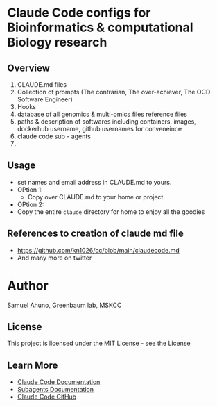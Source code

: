 # Claude Code configs for Bioinformatics & computational Biology research

## Overview
1. CLAUDE.md files
2. Collection of prompts (The contrarian, The over-achiever, The OCD Software Engineer)
3. Hooks
4. database of all genomics & multi-omics files reference files
5. paths & description of softwares including containers, images, dockerhub username, github usernames for conveneince
6. claude code sub - agents 
7.  

## Usage
- set names and email address in CLAUDE.md to yours.
- OPtion 1:
  - Copy over CLAUDE.md to your home or project
- OPtion 2:
- Copy the entire `claude` directory for home to enjoy all the goodies

## References to creation of claude md file
- https://github.com/kn1026/cc/blob/main/claudecode.md
- And many more on twitter

# Author
Samuel Ahuno, Greenbaum lab, MSKCC

## License
This project is licensed under the MIT License - see the License

## Learn More

- [Claude Code Documentation](https://docs.anthropic.com/en/docs/claude-code)
- [Subagents Documentation](https://docs.anthropic.com/en/docs/claude-code/sub-agents)
- [Claude Code GitHub](https://github.com/anthropics/claude-code)